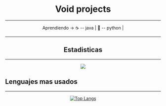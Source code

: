 <h1 align="center">Void projects</h1>

-----

<div align="center">  
Aprendiendo → ☕ -- java  | 🐍 -- python  | 
</div>

-----

<h2 align="center">Estadisticas</h2>

-----
<div align="center">
<a href="https://github.com/anuraghazra/github-readme-stats">
  <img align="center" src="https://github-readme-stats.vercel.app/api?username=anuraghazra&show_icons=true&theme=onedark" />
</a>
</div>
  
  
 <h2>Lenguajes mas usados</h2>

-----
<div align="center">

[![Top Langs](https://github-readme-stats.vercel.app/api/top-langs/?username=lvoidi&layout=compact)](https://github.com/anuraghazra/github-readme-stats)
</div>
